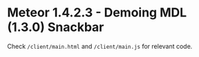 # Meteor 1.4.2.3 - Demoing MDL (1.3.0) Snackbar

Check `/client/main.html` and `/client/main.js` for relevant code.
